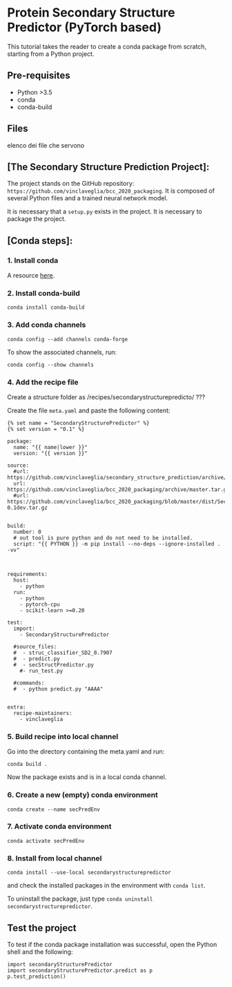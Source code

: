 # Protein Secondary Structure Predictor (PyTorch based)
This tutorial takes the reader to create a conda package from scratch, starting from a Python project.

## Pre-requisites
- Python >3.5
- conda
- conda-build

## Files
elenco dei file che servono

## [The Secondary Structure Prediction Project]:
The project stands on the GitHub repository: `https://github.com/vinclaveglia/bcc_2020_packaging`.
It is composed of several Python files and a trained neural network model.

It is necessary that a `setup.py` exists in the project. It is necessary to package the project.



## [Conda steps]:
### 1. Install conda
A resource [here](https://docs.conda.io/projects/conda/en/latest/user-guide/install/index.html).

### 2. Install conda-build
```
conda install conda-build
```
### 3. Add conda channels
```
conda config --add channels conda-forge
```
To show the associated channels, run:
```
conda config --show channels
```
### 4. Add the recipe file
Create a structure folder as /recipes/secondarystructurepredicto/ ???

Create the file `meta.yaml` and paste the following content:

```
{% set name = "SecondaryStructurePredictor" %}
{% set version = "0.1" %}

package:
  name: "{{ name|lower }}"
  version: "{{ version }}"

source:
  #url: https://github.com/vinclaveglia/secondary_structure_prediction/archive/master.zip
  url: https://github.com/vinclaveglia/bcc_2020_packaging/archive/master.tar.gz
  #url: https://github.com/vinclaveglia/bcc_2020_packaging/blob/master/dist/SecondaryStructurePredictor-0.1dev.tar.gz


build:
  number: 0
  # out tool is pure python and do not need to be installed.
  script: "{{ PYTHON }} -m pip install --no-deps --ignore-installed . -vv"



requirements:
  host:
    - python
  run:
    - python
    - pytorch-cpu
    - scikit-learn >=0.20

test:
  import:
    - SecondaryStructurePredictor

  #source_files:
  #  - struc_classifier_SD2_0.7907
  #  - predict.py
  #  - secStructPredictor.py
    #- run_test.py

  #commands:
  #  - python predict.py "AAAA"


extra:
  recipe-maintainers:
    - vinclaveglia
```


### 5. Build recipe into local channel
Go into the directory containing the meta.yaml and run:
```
conda build .
```
Now the package exists and is in a local conda channel.

### 6. Create a new (empty) conda environment
```
conda create --name secPredEnv
```

### 7. Activate conda environment
```
conda activate secPredEnv
```


### 8. Install from local channel
```
conda install --use-local secondarystructurepredictor
```
and check the installed packages in the environment with `conda list`.

To uninstall the package, just type `conda uninstall secondarystructurepredictor`.

## Test the project
To test if the conda package installation was successful, open the Python shell and the following:
```
import secondaryStructurePredictor
import secondaryStructurePredictor.predict as p
p.test_prediction()
```

